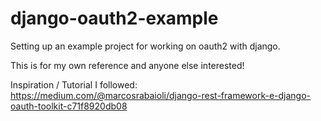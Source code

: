 # django-oauth2-example
Setting up an example project for working on oauth2 with django.

This is for my own reference and anyone else interested!


Inspiration / Tutorial I followed:
https://medium.com/@marcosrabaioli/django-rest-framework-e-django-oauth-toolkit-c71f8920db08
